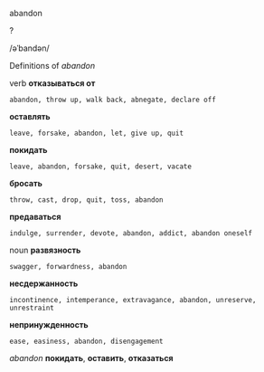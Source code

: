 abandon

?

/əˈbandən/

Definitions of _abandon_

verb
**отказываться от**

    abandon, throw up, walk back, abnegate, declare off
**оставлять**

    leave, forsake, abandon, let, give up, quit
**покидать**

    leave, abandon, forsake, quit, desert, vacate
**бросать**

    throw, cast, drop, quit, toss, abandon
**предаваться**

    indulge, surrender, devote, abandon, addict, abandon oneself

noun
**развязность**

    swagger, forwardness, abandon
**несдержанность**

    incontinence, intemperance, extravagance, abandon, unreserve, unrestraint
**непринужденность**

    ease, easiness, abandon, disengagement

_abandon_
**покидать**, **оставить**, **отказаться**